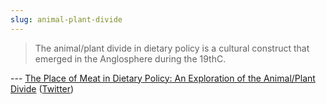 ```yaml
---
slug: animal-plant-divide
---
```


> The animal/plant divide in dietary policy is a cultural construct that emerged in the Anglosphere during the 19thC.

--- [The Place of Meat in Dietary Policy: An Exploration of the Animal/Plant Divide](https://www.iastatedigitalpress.com/mmb/article/9456/galley/10547/view/) ([Twitter](https://twitter.com/fleroy1974/status/1288525767933079554))
